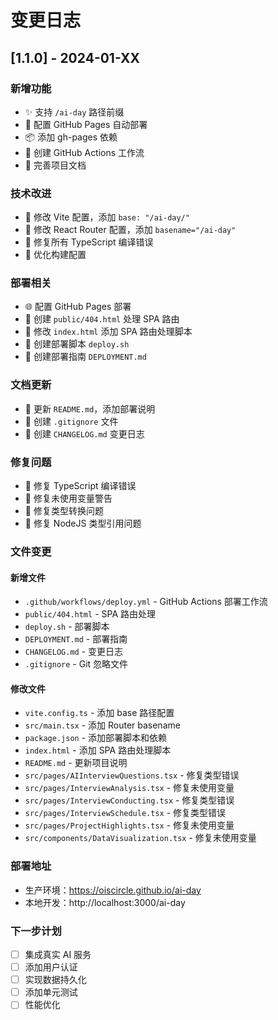 # 变更日志

## [1.1.0] - 2024-01-XX

### 新增功能
- ✨ 支持 `/ai-day` 路径前缀
- 🚀 配置 GitHub Pages 自动部署
- 📦 添加 gh-pages 依赖
- 🔧 创建 GitHub Actions 工作流
- 📝 完善项目文档

### 技术改进
- 🔧 修改 Vite 配置，添加 `base: "/ai-day/"`
- 🔧 修改 React Router 配置，添加 `basename="/ai-day"`
- 🔧 修复所有 TypeScript 编译错误
- 🔧 优化构建配置

### 部署相关
- 🌐 配置 GitHub Pages 部署
- 📄 创建 `public/404.html` 处理 SPA 路由
- 📄 修改 `index.html` 添加 SPA 路由处理脚本
- 📄 创建部署脚本 `deploy.sh`
- 📄 创建部署指南 `DEPLOYMENT.md`

### 文档更新
- 📝 更新 `README.md`，添加部署说明
- 📝 创建 `.gitignore` 文件
- 📝 创建 `CHANGELOG.md` 变更日志

### 修复问题
- 🐛 修复 TypeScript 编译错误
- 🐛 修复未使用变量警告
- 🐛 修复类型转换问题
- 🐛 修复 NodeJS 类型引用问题

### 文件变更
#### 新增文件
- `.github/workflows/deploy.yml` - GitHub Actions 部署工作流
- `public/404.html` - SPA 路由处理
- `deploy.sh` - 部署脚本
- `DEPLOYMENT.md` - 部署指南
- `CHANGELOG.md` - 变更日志
- `.gitignore` - Git 忽略文件

#### 修改文件
- `vite.config.ts` - 添加 base 路径配置
- `src/main.tsx` - 添加 Router basename
- `package.json` - 添加部署脚本和依赖
- `index.html` - 添加 SPA 路由处理脚本
- `README.md` - 更新项目说明
- `src/pages/AIInterviewQuestions.tsx` - 修复类型错误
- `src/pages/InterviewAnalysis.tsx` - 修复未使用变量
- `src/pages/InterviewConducting.tsx` - 修复类型错误
- `src/pages/InterviewSchedule.tsx` - 修复类型错误
- `src/pages/ProjectHighlights.tsx` - 修复未使用变量
- `src/components/DataVisualization.tsx` - 修复未使用变量

### 部署地址
- 生产环境：https://oiscircle.github.io/ai-day
- 本地开发：http://localhost:3000/ai-day

### 下一步计划
- [ ] 集成真实 AI 服务
- [ ] 添加用户认证
- [ ] 实现数据持久化
- [ ] 添加单元测试
- [ ] 性能优化
